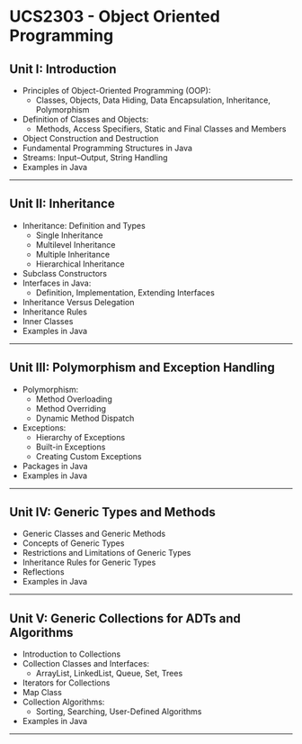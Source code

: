 # UCS2303 - Object Oriented Programming

## Unit I: Introduction
- Principles of Object-Oriented Programming (OOP):  
  - Classes, Objects, Data Hiding, Data Encapsulation, Inheritance, Polymorphism
- Definition of Classes and Objects:  
  - Methods, Access Specifiers, Static and Final Classes and Members
- Object Construction and Destruction
- Fundamental Programming Structures in Java
- Streams: Input–Output, String Handling
- Examples in Java

---

## Unit II: Inheritance
- Inheritance: Definition and Types  
  - Single Inheritance  
  - Multilevel Inheritance  
  - Multiple Inheritance  
  - Hierarchical Inheritance
- Subclass Constructors
- Interfaces in Java:  
  - Definition, Implementation, Extending Interfaces
- Inheritance Versus Delegation
- Inheritance Rules
- Inner Classes
- Examples in Java

---

## Unit III: Polymorphism and Exception Handling
- Polymorphism:  
  - Method Overloading  
  - Method Overriding  
  - Dynamic Method Dispatch
- Exceptions:  
  - Hierarchy of Exceptions  
  - Built-in Exceptions  
  - Creating Custom Exceptions
- Packages in Java
- Examples in Java

---

## Unit IV: Generic Types and Methods
- Generic Classes and Generic Methods
- Concepts of Generic Types
- Restrictions and Limitations of Generic Types
- Inheritance Rules for Generic Types
- Reflections
- Examples in Java

---

## Unit V: Generic Collections for ADTs and Algorithms
- Introduction to Collections
- Collection Classes and Interfaces:  
  - ArrayList, LinkedList, Queue, Set, Trees
- Iterators for Collections
- Map Class
- Collection Algorithms:  
  - Sorting, Searching, User-Defined Algorithms
- Examples in Java

---
